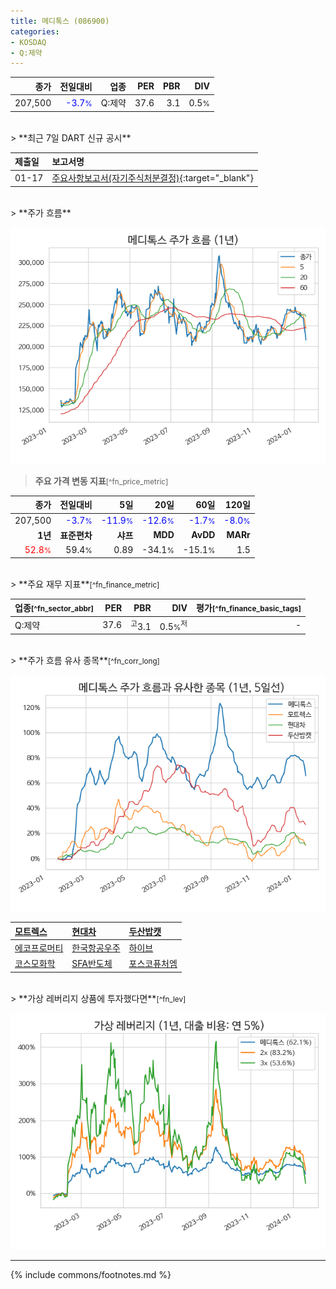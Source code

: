 ```yaml
---
title: 메디톡스 (086900)
categories:
- KOSDAQ
- Q:제약
---
```

| **종가** | **전일대비** | **업종** | **PER** | **PBR** | **DIV** |
| -------: | -----------: | -------: | ------: | ------: | ------: |
| 207,500 | <span style="color: blue">-3.7<small>%</small></span> | Q:제약 | 37.6 | 3.1 | 0.5<small>%</small> |

<!-- more -->

<br>
> **최근 7일 DART 신규 공시**<a id="dart"></a>


| **제출일** | **보고서명** |
| :--------- | :----------- |
| 01-17 | [주요사항보고서(자기주식처분결정)](https://dart.fss.or.kr/dsaf001/main.do?rcpNo=20240117000324){:target="_blank"} |

<br>
> **주가 흐름**<a id="price"></a>

![086900](/stock/images/086900.png)

> **주요 가격 변동 지표**<small>[^fn_price_metric]</small>

| **종가** | **전일대비** | **5일** | **20일** | **60일** | **120일** |
| -------: | -----------: | ------: | -------: | -------: | --------: |
| 207,500 | <span style="color: blue">-3.7<small>%</small></span> | <span style="color: blue">-11.9<small>%</small></span> | <span style="color: blue">-12.6<small>%</small></span> | <span style="color: blue">-1.7<small>%</small></span> | <span style="color: blue">-8.0<small>%</small></span> |
| **1년** | **표준편차** | **샤프** | **MDD** | **AvDD** | **MARr** |
| <span style="color: red">52.8<small>%</small></span> | 59.4<small>%</small> | 0.89 | -34.1<small>%</small> | -15.1<small>%</small> | 1.5 |

<br>
> **주요 재무 지표**<small>[^fn_finance_metric]</small>

| **업종**<small>[^fn_sector_abbr]</small> | **PER** | **PBR** | **DIV** | **평가**<small>[^fn_finance_basic_tags]</small> |
| :--------------------------------------- | ------: | ------: | ------: | ----------------------------------------------: |
| Q:제약 | 37.6 | <sup>고</sup>3.1 | 0.5<small>%</small><sup>저</sup> | - |

<br>
> **주가 흐름 유사 종목**<a id="corr"></a><small>[^fn_corr_long]</small>

![086900](/stock/images/086900_corr.png)

| [모트렉스](/118990/) | [현대차](/005380/) | [두산밥캣](/241560/) |
| :------------------------------------- | :------------------------------------- | :--------------------------------------|
| [에코프로머티](/450080/) | [한국항공우주](/047810/) | [하이브](/352820/) |
| [코스모화학](/005420/) | [SFA반도체](/036540/) | [포스코퓨처엠](/003670/) |

<br>
> **가상 레버리지 상품에 투자했다면**<a id="2x"></a><small>[^fn_lev]</small>

![086900](/stock/images/086900_2x.png)

---
{% include commons/footnotes.md %}